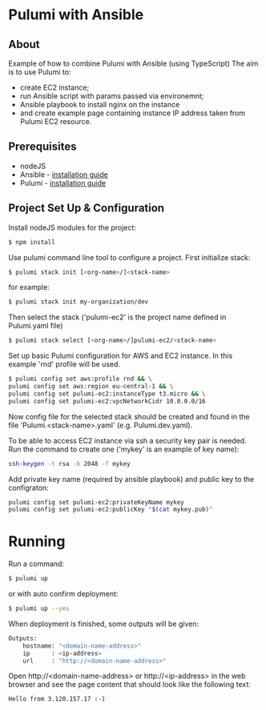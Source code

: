 # Pulumi with Ansible

## About

Example of how to combine Pulumi with Ansible (using TypeScript)
The aim is to use Pulumi to:
 * create EC2 instance;
 * run Ansible script with params passed via environemnt;
 * Ansible playbook to install nginx on the instance
 * and create example page containing instance IP address taken from Pulumi EC2 resource.

## Prerequisites
 - nodeJS
 - Ansible - [installation guide](https://docs.ansible.com/ansible/latest/installation_guide/intro_installation.html)
 - Pulumi - [installation guide](https://www.pulumi.com/docs/get-started/install/)

## Project Set Up & Configuration
Install nodeJS modules for the project:
```sh
$ npm install
```

Use pulumi command line tool to configure a project.
First initialize stack:
```sh
$ pulumi stack init [<org-name>/]<stack-name>
```
for example:
```sh
$ pulumi stack init my-organization/dev
```
Then select the stack ('pulumi-ec2' is the project name defined in Pulumi.yaml file)
```sh
$ pulumi stack select [<org-name>/]pulumi-ec2/<stack-name>
```

Set up basic Pulumi configuration for AWS and EC2 instance. In this example 'rnd' profile will be used.

```sh
$ pulumi config set aws:profile rnd && \
pulumi config set aws:region eu-central-1 && \
pulumi config set pulumi-ec2:instanceType t3.micro && \
pulumi config set pulumi-ec2:vpcNetworkCidr 10.0.0.0/16
```

Now config file for the selected stack should be created and found in the file 'Pulumi.\<stack-name>.yaml' (e.g. Pulumi.dev.yaml).

To be able to access EC2 instance via ssh a security key pair is needed.
Run the command to create one ('mykey' is an example of key name):
```sh
ssh-keygen -t rsa -b 2048 -f mykey
```

Add private key name (required by ansible playbook) and public key to the configraton:
```sh
pulumi config set pulumi-ec2:privateKeyName mykey
pulumi config set pulumi-ec2:publicKey "$(cat mykey.pub)"
```

# Running

Run a command:

```sh
$ pulumi up
```

or with auto confirm deployment:

```sh
$ pulumi up --yes
```

When deployment is finished, some outputs will be given:

```sh
Outputs:
    hostname: "<domain-name-address>"
    ip      : <ip-address>
    url     : "http://<domain-name-address>"
```

Open http://\<domain-name-address> or http://\<ip-address> in the web browser and see the page content that should look like the following text:

```sh
Hello from 3.120.157.17 :-)
```


